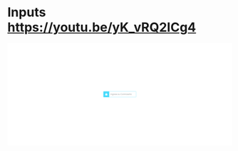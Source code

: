 # Inputs https://youtu.be/yK_vRQ2ICg4
<p align="center">
  <img src="preview.png" alt="preview del proyecto" max-width="1600">
</p>